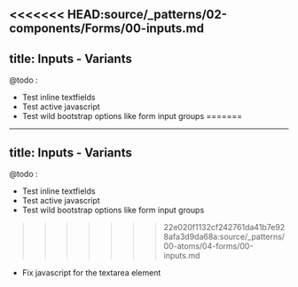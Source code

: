 <<<<<<< HEAD:source/_patterns/02-components/Forms/00-inputs.md
---
title: Inputs - Variants
---

@todo :

* Test inline textfields
* Test active javascript
* Test wild bootstrap options like form input groups
=======
---
title: Inputs - Variants
---

@todo :

* Test inline textfields
* Test active javascript
* Test wild bootstrap options like form input groups
>>>>>>> 22e020f1132cf242761da41b7e928afa3d9da68a:source/_patterns/00-atoms/04-forms/00-inputs.md
* Fix javascript for the textarea element